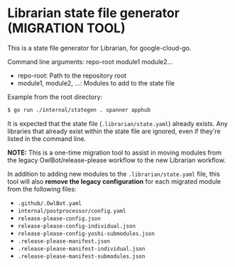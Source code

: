 # Librarian state file generator (MIGRATION TOOL)

This is a state file generator for Librarian, for google-cloud-go.

Command line arguments: repo-root module1 module2...

- repo-root: Path to the repository root
- module1, module2, ...: Modules to add to the state file

Example from the root directory:

```sh
$ go run ./internal/stategen . spanner apphub
```

It is expected that the state file (`.librarian/state.yaml`) already
exists. Any libraries that already exist within the state file are
ignored, even if they're listed in the command line.

**NOTE:** This is a one-time migration tool to assist in moving modules from the legacy OwlBot/release-please workflow to the new Librarian workflow.

In addition to adding new modules to the `.librarian/state.yaml` file, this tool will also **remove the legacy configuration** for each migrated module from the following files:
- `.github/.OwlBot.yaml`
- `internal/postprocessor/config.yaml`
- `release-please-config.json`
- `release-please-config-individual.json`
- `release-please-config-yoshi-submodules.json`
- `.release-please-manifest.json`
- `.release-please-manifest-individual.json`
- `.release-please-manifest-submodules.json`